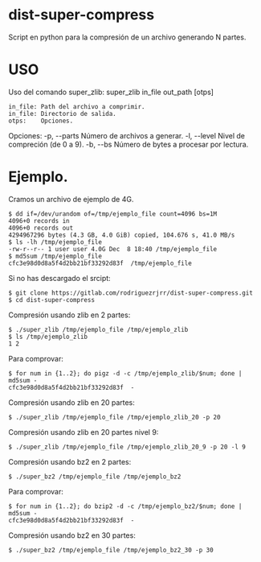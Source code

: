 # dist-super-compress

Script en python para la compresión de un archivo generando N partes.

# USO

Uso del comando super_zlib:
    super_zlib in_file out_path [otps]

    in_file: Path del archivo a comprimir.
    in_file: Directorio de salida.
    otps:    Opciones.

Opciones:
    -p, --parts Número de archivos a generar.
    -l, --level Nivel de compreción (de 0 a 9).
    -b, --bs    Número de bytes a procesar por lectura.


# Ejemplo.

Cramos un archivo de ejemplo de 4G.

```
$ dd if=/dev/urandom of=/tmp/ejemplo_file count=4096 bs=1M
4096+0 records in
4096+0 records out
4294967296 bytes (4.3 GB, 4.0 GiB) copied, 104.676 s, 41.0 MB/s
$ ls -lh /tmp/ejemplo_file
-rw-r--r-- 1 user user 4.0G Dec  8 18:40 /tmp/ejemplo_file
$ md5sum /tmp/ejemplo_file
cfc3e98d0d8a5f4d2bb21bf33292d83f  /tmp/ejemplo_file
```

Si no has descargado el srcipt:

```
$ git clone https://gitlab.com/rodriguezrjrr/dist-super-compress.git
$ cd dist-super-compress
```

Compresión  usando zlib en 2 partes:

```
$ ./super_zlib /tmp/ejemplo_file /tmp/ejemplo_zlib
$ ls /tmp/ejemplo_zlib
1 2
```

Para comprovar:

```
$ for num in {1..2}; do pigz -d -c /tmp/ejemplo_zlib/$num; done | md5sum -
cfc3e98d0d8a5f4d2bb21bf33292d83f  -
```

Compresión  usando zlib en 20 partes:

```
$ ./super_zlib /tmp/ejemplo_file /tmp/ejemplo_zlib_20 -p 20
```

Compresión  usando zlib en 20 partes nivel 9:

```
$ ./super_zlib /tmp/ejemplo_file /tmp/ejemplo_zlib_20_9 -p 20 -l 9
```

Compresión  usando bz2 en 2 partes:

```
$ ./super_bz2 /tmp/ejemplo_file /tmp/ejemplo_bz2
```

Para comprovar:

```
$ for num in {1..2}; do bzip2 -d -c /tmp/ejemplo_bz2/$num; done | md5sum -
cfc3e98d0d8a5f4d2bb21bf33292d83f  -
```

Compresión  usando bz2 en 30 partes:

```
$ ./super_bz2 /tmp/ejemplo_file /tmp/ejemplo_bz2_30 -p 30
```


